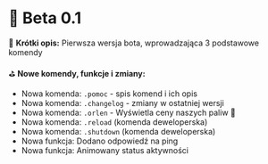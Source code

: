 # 🌚 Beta 0.1
🎯 **Krótki opis:**
Pierwsza wersja bota, wprowadzająca 3 podstawowe komendy

⛳️ **Nowe komendy, funkcje i zmiany:**
 * Nowa komenda: `.pomoc` - spis komend i ich opis
 * Nowa komenda: `.changelog` - zmiany w ostatniej wersji
 * Nowa komenda: `.orlen` - Wyświetla ceny naszych paliw 🍻
 * Nowa komenda: `.reload` (komenda deweloperska)
 * Nowa komenda: `.shutdown` (komenda deweloperska)
 * Nowa funkcja: Dodano odpowiedź na ping
 * Nowa funkcja: Animowany status aktywności
